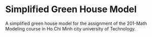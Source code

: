 # Simplified Green House Model
A simplified green house model for the assignment of the 201-Math Modeling course in Ho Chi Minh city university of Technology.

